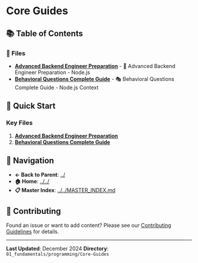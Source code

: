 # Core Guides

## 📚 Table of Contents

### 📄 Files

- **[Advanced Backend Engineer Preparation](Advanced_Backend_Engineer_Preparation.md)** - 🚀 Advanced Backend Engineer Preparation - Node.js
- **[Behavioral Questions Complete Guide](Behavioral_Questions_Complete_Guide.md)** - 🎭 Behavioral Questions Complete Guide - Node.js Context

## 🚀 Quick Start

### Key Files
1. **[Advanced Backend Engineer Preparation](Advanced_Backend_Engineer_Preparation.md)**
1. **[Behavioral Questions Complete Guide](Behavioral_Questions_Complete_Guide.md)**

## 🔗 Navigation

- **← Back to Parent**: [../](../)
- **🏠 Home**: [../../](../..)
- **📋 Master Index**: [../../MASTER_INDEX.md](../..MASTER_INDEX.md)

## 🤝 Contributing

Found an issue or want to add content? Please see our [Contributing Guidelines](../../CONTRIBUTING.md) for details.

---

**Last Updated**: December 2024
**Directory**: `01_fundamentals/programming/Core-Guides`
